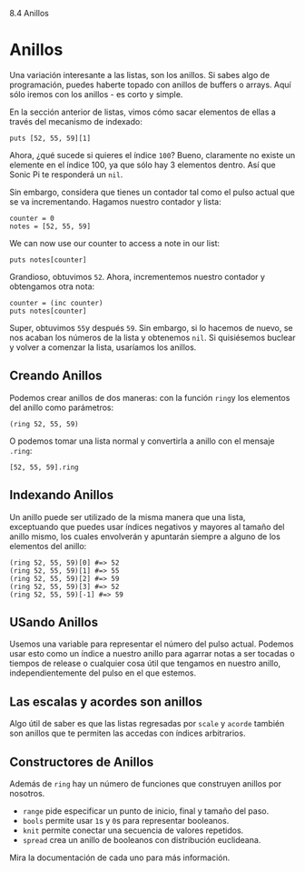 8.4 Anillos

# Anillos

Una variación interesante a las listas, son los anillos. Si sabes
algo de programación, puedes haberte topado con anillos de buffers
o arrays. Aquí sólo iremos con los anillos - es corto y simple.

En la sección anterior de listas, vimos cómo sacar elementos de
ellas a través del mecanismo de indexado:

```
puts [52, 55, 59][1]
```

Ahora, ¿qué sucede si quieres el índice `100`? Bueno, claramente no 
existe un elemente en el índice 100, ya que sólo hay 3 elementos dentro.
Así que Sonic Pi te responderá un `nil`.

Sin embargo, considera que tienes un contador tal como el pulso actual 
que se va incrementando. Hagamos nuestro contador y lista:

```
counter = 0
notes = [52, 55, 59]
```

We can now use our counter to access a note in our list:

```
puts notes[counter]
```

Grandioso, obtuvimos `52`. Ahora, incrementemos nuestro contador y
obtengamos otra nota:

```
counter = (inc counter)
puts notes[counter]
```

Super, obtuvimos `55`y después `59`. Sin embargo, si lo hacemos de nuevo,
se nos acaban los números de la lista y obtenemos `nil`. Si quisiésemos
buclear y volver a comenzar la lista, usaríamos los anillos.

## Creando Anillos

Podemos crear anillos de dos maneras: con la función `ring`y los elementos
del anillo como parámetros:

```
(ring 52, 55, 59)
```

O podemos tomar una lista normal y convertirla a anillo con el mensaje
`.ring`:

```
[52, 55, 59].ring
```

## Indexando Anillos 

Un anillo puede ser utilizado de la misma manera que una lista, exceptuando
que puedes usar índices negativos y mayores al tamaño del anillo mismo, los
cuales envolverán y apuntarán siempre a alguno de los elementos del anillo:

```
(ring 52, 55, 59)[0] #=> 52
(ring 52, 55, 59)[1] #=> 55
(ring 52, 55, 59)[2] #=> 59
(ring 52, 55, 59)[3] #=> 52
(ring 52, 55, 59)[-1] #=> 59
```

## USando Anillos

Usemos una variable para representar el número del pulso actual.
Podemos usar esto como un índice a nuestro anillo para agarrar notas
a ser tocadas o tiempos de release o cualquier cosa útil que tengamos
en nuestro anillo, independientemente del pulso en el que estemos.

## Las escalas y acordes son anillos

Algo útil de saber es que las listas regresadas por `scale` y `acorde`
también son anillos que te permiten las accedas con índices arbitrarios.

## Constructores de Anillos

Además de `ring` hay un número de funciones que construyen anillos por 
nosotros.

* `range` pide especificar un punto de inicio, final y tamaño del paso.
* `bools` permite usar `1`s y `0`s para representar booleanos.
* `knit` permite conectar una secuencia de valores repetidos.
* `spread` crea un anillo de booleanos con distribución euclideana.

Mira la documentación de cada uno para más información.

